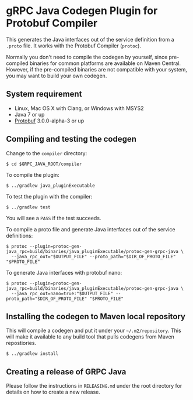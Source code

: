 gRPC Java Codegen Plugin for Protobuf Compiler
==============================================

This generates the Java interfaces out of the service definition from a
`.proto` file. It works with the Protobuf Compiler (``protoc``).

Normally you don't need to compile the codegen by yourself, since pre-compiled
binaries for common platforms are available on Maven Central. However, if the
pre-compiled binaries are not compatible with your system, you may want to
build your own codegen.

## System requirement

* Linux, Mac OS X with Clang, or Windows with MSYS2
* Java 7 or up
* [Protobuf](https://github.com/google/protobuf) 3.0.0-alpha-3 or up

## Compiling and testing the codegen
Change to the `compiler` directory:
```
$ cd $GRPC_JAVA_ROOT/compiler
```

To compile the plugin:
```
$ ../gradlew java_pluginExecutable
```

To test the plugin with the compiler:
```
$ ../gradlew test
```
You will see a `PASS` if the test succeeds.

To compile a proto file and generate Java interfaces out of the service definitions:
```
$ protoc --plugin=protoc-gen-java_rpc=build/binaries/java_pluginExecutable/protoc-gen-grpc-java \
  --java_rpc_out="$OUTPUT_FILE" --proto_path="$DIR_OF_PROTO_FILE" "$PROTO_FILE"
```
To generate Java interfaces with protobuf nano:
```
$ protoc --plugin=protoc-gen-java_rpc=build/binaries/java_pluginExecutable/protoc-gen-grpc-java \
  --java_rpc_out=nano=true:"$OUTPUT_FILE" --proto_path="$DIR_OF_PROTO_FILE" "$PROTO_FILE"
```

## Installing the codegen to Maven local repository
This will compile a codegen and put it under your ``~/.m2/repository``. This
will make it available to any build tool that pulls codegens from Maven
repostiories.
```
$ ../gradlew install
```

## Creating a release of GRPC Java
Please follow the instructions in ``RELEASING.md`` under the root directory for
details on how to create a new release.
